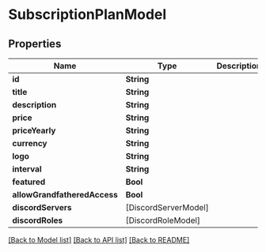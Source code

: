 # SubscriptionPlanModel

## Properties
Name | Type | Description | Notes
------------ | ------------- | ------------- | -------------
**id** | **String** |  | 
**title** | **String** |  | 
**description** | **String** |  | 
**price** | **String** |  | 
**priceYearly** | **String** |  | [optional] 
**currency** | **String** |  | 
**logo** | **String** |  | [optional] 
**interval** | **String** |  | 
**featured** | **Bool** |  | 
**allowGrandfatheredAccess** | **Bool** |  | [optional] 
**discordServers** | [DiscordServerModel] |  | 
**discordRoles** | [DiscordRoleModel] |  | 

[[Back to Model list]](../README.md#documentation-for-models) [[Back to API list]](../README.md#documentation-for-api-endpoints) [[Back to README]](../README.md)


